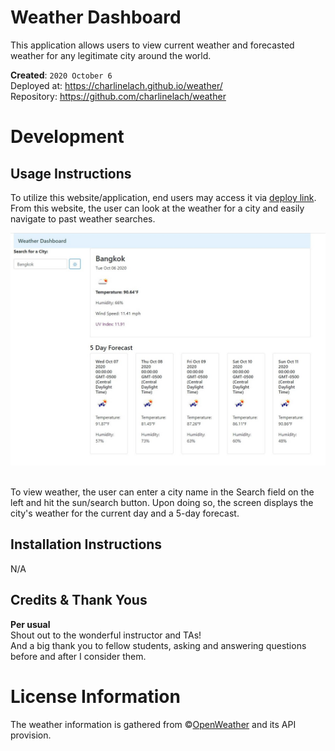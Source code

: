 # Weather Dashboard
This application allows users to view current weather and forecasted weather for any legitimate city around the world.

**Created**: `2020 October 6`
<br>
Deployed at: https://charlinelach.github.io/weather/
<br>
Repository: https://github.com/charlinelach/weather

# Development

## Usage Instructions
To utilize this website/application, end users may access it via [deploy link](https://charlinelach.github.io/weather/). From this website, the user can look at the weather for a city and easily navigate to past weather searches.

![Screenshot of the Weather Dashboard](bangkokScreenshot.jpg)


<br>
To view weather, the user can enter a city name in the Search field on the left and hit the sun/search button. Upon doing so, the screen displays the city's weather for the current day and a 5-day forecast.

## Installation Instructions
N/A

## Credits & Thank Yous
**Per usual**
<br>
Shout out to the wonderful instructor and TAs!
<br>
And a big thank you to fellow students, asking and answering questions before and after I consider them.

# License Information
The weather information is gathered from ©[OpenWeather](https://openweathermap.org/) and its API provision.